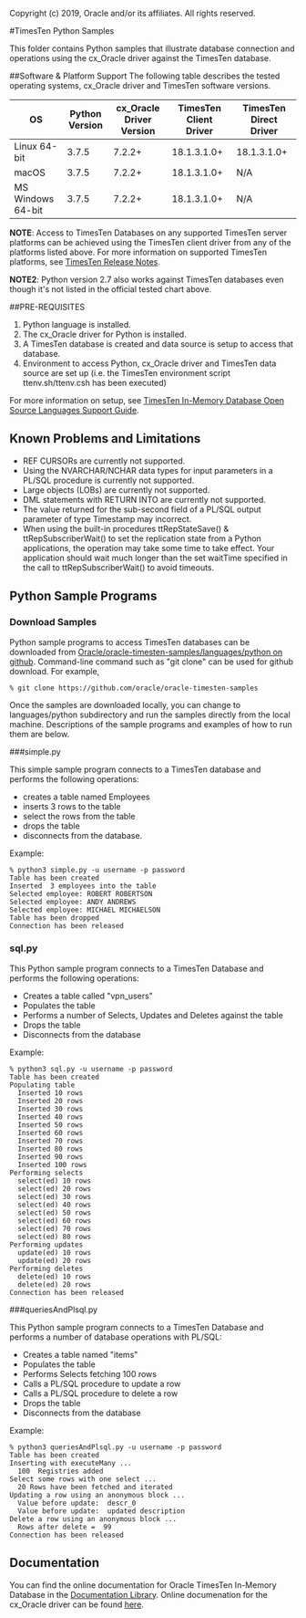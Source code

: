 Copyright (c) 2019, Oracle and/or its affiliates. All rights reserved.

#TimesTen Python Samples

This folder contains Python samples that illustrate database connection and operations using the cx_Oracle driver against the TimesTen database. 

##Software & Platform Support
The following table describes the tested operating systems, cx_Oracle driver and TimesTen software versions.

OS  | Python Version | cx_Oracle Driver Version | TimesTen Client Driver	| TimesTen Direct Driver
------------- | --------- | --------- | ------------| ------
Linux 64-bit  |  3.7.5   | 7.2.2+    | 18.1.3.1.0+	| 18.1.3.1.0+
macOS  	    |  3.7.5   |7.2.2+    | 18.1.3.1.0+	| N/A
MS Windows 64-bit   | 3.7.5  |7.2.2+    | 18.1.3.1.0+| N/A

**NOTE**: Access to TimesTen Databases on any supported TimesTen server platforms can be achieved using the TimesTen client driver from any of the platforms listed above. For more information on supported TimesTen platforms, see [TimesTen Release Notes](https://docs.oracle.com/database/timesten-18.1/TTREL/toc.htm).

**NOTE2**: Python version 2.7 also works against TimesTen databases even though it's not listed in the official tested chart above.



##PRE-REQUISITES
 
1. Python language is installed. 
2. The cx_Oracle driver for Python is installed. 
3. A TimesTen database is created and data source is setup to access that database. 
4. Environment to access Python, cx_Oracle driver and TimesTen data source are set up (i.e. the TimesTen environment script ttenv.sh/ttenv.csh has been executed)

For more information on setup, see [TimesTen In-Memory Database Open Source Languages Support Guide](https://docs.oracle.com/database/timesten-18.1/TTOSL/toc.htm).

## Known Problems and Limitations
* REF CURSORs are currently not supported.
* Using the NVARCHAR/NCHAR data types for input parameters in a PL/SQL procedure is currently not supported.
* Large objects (LOBs) are currently not supported.
* DML statements with RETURN INTO are currently not supported.
* The value returned for the sub-second field of a PL/SQL output parameter of type Timestamp may incorrect. 
* When using the built-in procedures ttRepStateSave() & ttRepSubscriberWait() to set the replication state from a Python applications, the operation may take some time to take effect. Your application should wait much longer than the set waitTime specified in the call to ttRepSubscriberWait() to avoid timeouts.


## Python Sample Programs
### Download Samples

Python sample programs to access TimesTen databases can be downloaded from [Oracle/oracle-timesten-samples/languages/python on github](https://github.com/oracle/oracle-timesten-samples/tree/master/languages/python). Command-line command such as "git clone" can be used for github download. For example,

```
% git clone https://github.com/oracle/oracle-timesten-samples
```

Once the samples are downloaded locally, you can change to languages/python subdirectory and run the samples directly from the local machine.  Descriptions of the sample programs and examples of how to run them are below.

###simple.py

This simple sample program connects to a TimesTen database and performs the following operations:

* creates a table named Employees
*  inserts 3 rows to the table
*  select the rows from the table
*  drops the table
*  disconnects from the database.

Example:

```
% python3 simple.py -u username -p password
Table has been created
Inserted  3 employees into the table
Selected employee: ROBERT ROBERTSON
Selected employee: ANDY ANDREWS
Selected employee: MICHAEL MICHAELSON
Table has been dropped
Connection has been released

```

### sql.py

This Python sample program connects to a TimesTen Database and performs the following operations:


* Creates a table called "vpn_users"
* Populates the table
* Performs a number of Selects, Updates and Deletes against the table
* Drops the table
* Disconnects from the database

Example:

```
% python3 sql.py -u username -p password
Table has been created
Populating table
  Inserted 10 rows
  Inserted 20 rows
  Inserted 30 rows
  Inserted 40 rows
  Inserted 50 rows
  Inserted 60 rows
  Inserted 70 rows
  Inserted 80 rows
  Inserted 90 rows
  Inserted 100 rows
Performing selects
  select(ed) 10 rows
  select(ed) 20 rows
  select(ed) 30 rows
  select(ed) 40 rows
  select(ed) 50 rows
  select(ed) 60 rows
  select(ed) 70 rows
  select(ed) 80 rows
Performing updates
  update(ed) 10 rows
  update(ed) 20 rows
Performing deletes
  delete(ed) 10 rows
  delete(ed) 20 rows
Connection has been released
```

###queriesAndPlsql.py

This Python sample program connects to a TimesTen Database and performs a number of database operations with PL/SQL: 


* Creates a table named "items"
* Populates the table
* Performs Selects fetching 100 rows
* Calls a PL/SQL procedure to update a row
* Calls a PL/SQL procedure to delete a row
* Drops the table
* Disconnects from the database

Example:

```
% python3 queriesAndPlsql.py -u username -p password
Table has been created
Inserting with executeMany ...
  100  Registries added
Select some rows with one select ...
  20 Rows have been fetched and iterated
Updating a row using an anonymous block ...
  Value before update:  descr_0
  Value before update:  updated description
Delete a row using an anonymous block ...
  Rows after delete =  99
Connection has been released

```


## Documentation
You can find the online documentation for Oracle TimesTen In-Memory Database in the [Documentation Library](https://docs.oracle.com/database/timesten-18.1/). Online documenation for the cx_Oracle driver can be found [here](https://cx-oracle.readthedocs.io/en/latest/).
